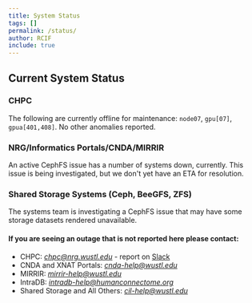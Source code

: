 ```yaml
---
title: System Status
tags: []
permalink: /status/
author: RCIF
include: true
---
```

## Current System Status

### CHPC
The following are currently offline for maintenance: `node07`, `gpu[07]`, `gpua[401,408]`. No other anomalies reported.

### NRG/Informatics Portals/CNDA/MIRRIR
An active CephFS issue has a number of systems down, currently.  This issue is being investigated, but we don't yet have an ETA for resolution.

### Shared Storage Systems (Ceph, BeeGFS, ZFS)
The systems team is investigating a CephFS issue that may have some storage datasets rendered unavailable.

#### If you are seeing an outage that is not reported here please contact:

* CHPC:  *chpc@nrg.wustl.edu* - report on [Slack](https://mir-rcif.slack.com/archives/C05SQC1SJ0Y)
* CNDA and XNAT Portals:  *cnda-help@wustl.edu*
* MIRRIR:  *mirrir-help@wustl.edu*
* IntraDB:  *intradb-help@humanconnectome.org*
* Shared Storage and All Others:  *cil-help@wustl.edu*

